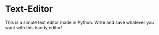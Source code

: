 # Text-Editor
This is a simple text editor made in Python. Write and save whatever you want with this handy editor!

